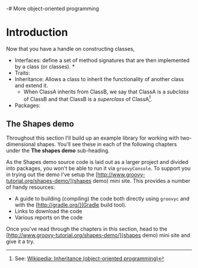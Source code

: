 -# More object-oriented programming

# Introduction

Now that you have a handle on constructing classes,

* Interfaces: define a set of method signatures that are then implemented by a class (or classes).
    *
* Traits:
* Inheritance: Allows a class to inherit the functionality of another class and extend it.
    * When ClassA inherits from ClassB, we say that ClassA is a _subclass_ of ClassB and that ClassB is a _superclass_ of ClassA[^wp].
* Packages:

[^wp]: See: [Wikipedia: Inheritance (object-oriented programming)](https://en.wikipedia.org/wiki/Inheritance_%28object-oriented_programming%29#Subclasses_and_superclasses)

## The Shapes demo
Throughout this section I'll build up an example library for working with two-dimensional shapes. You'll see these
in each of the following chapters under the __The shapes demo__ sub-heading.

As the Shapes demo source code is laid out as a larger project and divided into packages, you won't be able to run it
via `groovyConsole`.
To support you in trying out the demo I've setup the [http://www.groovy-tutorial.org/shapes-demo/](shapes demo)
mini site. This provides a number of handy resources:

* A guide to building (compiling) the code both directly using `groovyc` and with the [http://gradle.org/](Gradle build tool).
* Links to download the code
* Various reports on the code

Once you've read through the chapters in this section, head to the [http://www.groovy-tutorial.org/shapes-demo/](shapes demo)
 mini site and give it a try.
